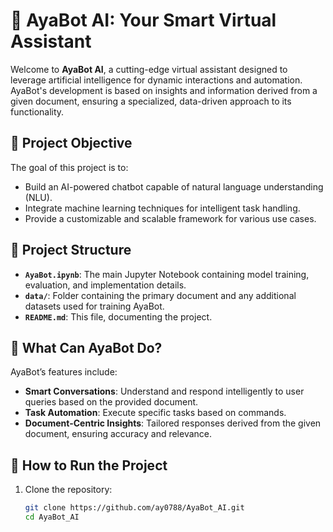 
# 🤖 AyaBot AI: Your Smart Virtual Assistant

Welcome to **AyaBot AI**, a cutting-edge virtual assistant designed to leverage artificial intelligence for dynamic interactions and automation. AyaBot's development is based on insights and information derived from a given document, ensuring a specialized, data-driven approach to its functionality.

## 🎯 Project Objective

The goal of this project is to:

- Build an AI-powered chatbot capable of natural language understanding (NLU).
- Integrate machine learning techniques for intelligent task handling.
- Provide a customizable and scalable framework for various use cases.

## 📂 Project Structure

- **`AyaBot.ipynb`**: The main Jupyter Notebook containing model training, evaluation, and implementation details.
- **`data/`**: Folder containing the primary document and any additional datasets used for training AyaBot.
- **`README.md`**: This file, documenting the project.

## 🤔 What Can AyaBot Do?

AyaBot’s features include:

- **Smart Conversations**: Understand and respond intelligently to user queries based on the provided document.
- **Task Automation**: Execute specific tasks based on commands.
- **Document-Centric Insights**: Tailored responses derived from the given document, ensuring accuracy and relevance.

## 🚀 How to Run the Project

1. Clone the repository:
   ```bash
   git clone https://github.com/ay0788/AyaBot_AI.git
   cd AyaBot_AI
